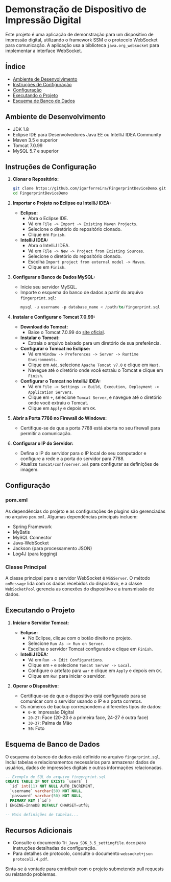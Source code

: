 # Demonstração de Dispositivo de Impressão Digital

Este projeto é uma aplicação de demonstração para um dispositivo de impressão digital, utilizando o framework SSM e o protocolo WebSocket para comunicação. A aplicação usa a biblioteca `java.org_websocket` para implementar a interface WebSocket.

## Índice
- [Ambiente de Desenvolvimento](#ambiente-de-desenvolvimento)
- [Instruções de Configuração](#instruções-de-configuração)
- [Configuração](#configuração)
- [Executando o Projeto](#executando-o-projeto)
- [Esquema de Banco de Dados](#esquema-de-banco-de-dados)

## Ambiente de Desenvolvimento
- JDK 1.8
- Eclipse IDE para Desenvolvedores Java EE ou IntelliJ IDEA Community
- Maven 3.5 e superior
- Tomcat 7.0.99
- MySQL 5.7 e superior

## Instruções de Configuração

1. **Clonar o Repositório:**
   ```bash
   git clone https://github.com/igorferreira/FingerprintDeviceDemo.git
   cd FingerprintDeviceDemo
   ```

2. **Importar o Projeto no Eclipse ou IntelliJ IDEA:**
    - **Eclipse:**
        - Abra o Eclipse IDE.
        - Vá em `File -> Import -> Existing Maven Projects`.
        - Selecione o diretório do repositório clonado.
        - Clique em `Finish`.
    - **IntelliJ IDEA:**
        - Abra o IntelliJ IDEA.
        - Vá em `File -> New -> Project from Existing Sources`.
        - Selecione o diretório do repositório clonado.
        - Escolha `Import project from external model -> Maven`.
        - Clique em `Finish`.

3. **Configurar o Banco de Dados MySQL:**
    - Inicie seu servidor MySQL.
    - Importe o esquema do banco de dados a partir do arquivo `fingerprint.sql`:
      ```sql
      mysql -u username -p database_name < /path/to/fingerprint.sql
      ```

4. **Instalar e Configurar o Tomcat 7.0.99:**
    - **Download do Tomcat:**
        - Baixe o Tomcat 7.0.99 do [site oficial](https://archive.apache.org/dist/tomcat/tomcat-7/v7.0.99/bin/).
    - **Instalar o Tomcat:**
        - Extraia o arquivo baixado para um diretório de sua preferência.
    - **Configurar o Tomcat no Eclipse:**
        - Vá em `Window -> Preferences -> Server -> Runtime Environments`.
        - Clique em `Add`, selecione `Apache Tomcat v7.0` e clique em `Next`.
        - Navegue até o diretório onde você extraiu o Tomcat e clique em `Finish`.
    - **Configurar o Tomcat no IntelliJ IDEA:**
        - Vá em `File -> Settings -> Build, Execution, Deployment -> Application Servers`.
        - Clique em `+`, selecione `Tomcat Server`, e navegue até o diretório onde você extraiu o Tomcat.
        - Clique em `Apply` e depois em `OK`.

5. **Abrir a Porta 7788 no Firewall do Windows:**
    - Certifique-se de que a porta 7788 está aberta no seu firewall para permitir a comunicação.

6. **Configurar o IP do Servidor:**
    - Defina o IP do servidor para o IP local do seu computador e configure a rede e a porta do servidor para 7788.
    - Atualize `tomcat/conf/server.xml` para configurar as definições de imagem.

## Configuração

### pom.xml
As dependências do projeto e as configurações de plugins são gerenciadas no arquivo `pom.xml`. Algumas dependências principais incluem:
- Spring Framework
- MyBatis
- MySQL Connector
- Java-WebSocket
- Jackson (para processamento JSON)
- Log4J (para logging)

### Classe Principal
A classe principal para o servidor WebSocket é `WSSServer`. O método `onMessage` lida com os dados recebidos do dispositivo, e a classe `WebSocketPool` gerencia as conexões do dispositivo e a transmissão de dados.

## Executando o Projeto

1. **Iniciar o Servidor Tomcat:**
    - **Eclipse:**
        - No Eclipse, clique com o botão direito no projeto.
        - Selecione `Run As -> Run on Server`.
        - Escolha o servidor Tomcat configurado e clique em `Finish`.
    - **IntelliJ IDEA:**
        - Vá em `Run -> Edit Configurations`.
        - Clique em `+` e selecione `Tomcat Server -> Local`.
        - Configure o artefato para `war` e clique em `Apply` e depois em `OK`.
        - Clique em `Run` para iniciar o servidor.

2. **Operar o Dispositivo:**
    - Certifique-se de que o dispositivo está configurado para se comunicar com o servidor usando o IP e a porta corretos.
    - Os números de backup correspondem a diferentes tipos de dados:
        - `0-9`: Impressão Digital
        - `20-27`: Face (20-23 é a primeira face, 24-27 é outra face)
        - `30-37`: Palma da Mão
        - `50`: Foto

## Esquema de Banco de Dados

O esquema do banco de dados está definido no arquivo `fingerprint.sql`. Inclui tabelas e relacionamentos necessários para armazenar dados de usuários, dados de impressões digitais e outras informações relacionadas.

```sql
-- Exemplo de SQL do arquivo fingerprint.sql
CREATE TABLE IF NOT EXISTS `users` (
  `id` int(11) NOT NULL AUTO_INCREMENT,
  `username` varchar(50) NOT NULL,
  `password` varchar(50) NOT NULL,
  PRIMARY KEY (`id`)
) ENGINE=InnoDB DEFAULT CHARSET=utf8;

-- Mais definições de tabelas...
```

## Recursos Adicionais

- Consulte o documento `TH_Java_SDK_3.5_settingfile.docx` para instruções detalhadas de configuração.
- Para detalhes de protocolo, consulte o documento `websocket+json protocol2.4.pdf`.

Sinta-se à vontade para contribuir com o projeto submetendo pull requests ou relatando problemas.
